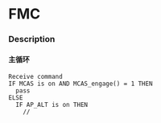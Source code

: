 # FMC
### Description
#### 主循环
```
Receive command
IF MCAS is on AND MCAS_engage() = 1 THEN
  pass
ELSE
  IF AP_ALT is on THEN
    //
```
